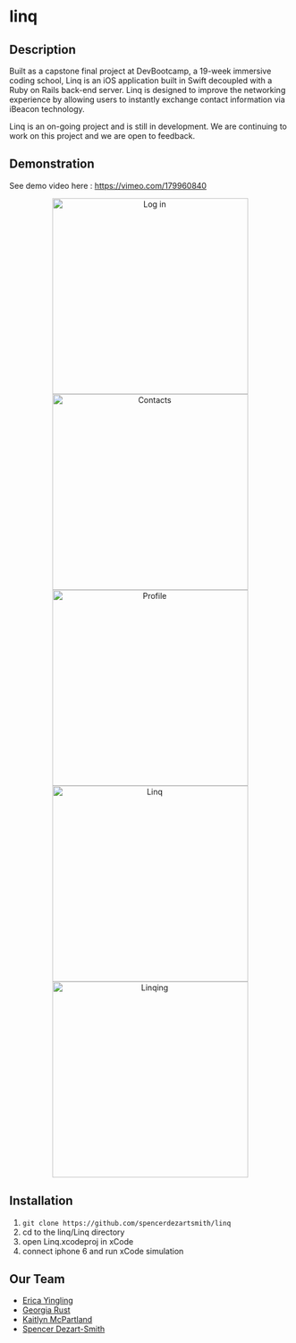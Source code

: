 # linq

## Description
Built as a capstone final project at DevBootcamp, a 19-week immersive coding school, Linq is an iOS application built in Swift decoupled with a Ruby on Rails back-end server. Linq is designed to improve the networking experience by allowing users to instantly exchange contact information via iBeacon technology. 

Linq is an on-going project and is still in development. We are continuing to work on this project and we are open to feedback.

## Demonstration
See demo video here : https://vimeo.com/179960840

<center>
<img src="https://github.com/spencerdezartsmith/linq/blob/development/readme_files/1.PNG" height="350" alt="Log in">
<img src="https://github.com/spencerdezartsmith/linq/blob/development/readme_files/2.PNG" height="350" alt="Contacts">
<img src="https://github.com/spencerdezartsmith/linq/blob/development/readme_files/5.PNG" height="350" alt="Profile">


<img src="https://github.com/spencerdezartsmith/linq/blob/development/readme_files/3.PNG" height="350" alt="Linq">
<img src="https://github.com/spencerdezartsmith/linq/blob/development/readme_files/4.PNG" height="350" alt="Linqing">
</center>

## Installation
1. `git clone https://github.com/spencerdezartsmith/linq`
2. cd to the linq/Linq directory
3. open Linq.xcodeproj in xCode
4. connect iphone 6 and run xCode simulation


## Our Team
- [Erica Yingling](https://github.com/eyingling02 "Erica Yingling")
- [Georgia Rust](https://github.com/grust101 "Georgia Rust")
- [Kaitlyn McPartland](https://github.com/KaitlynMcPartland "Kaitlyn McPartland")
- [Spencer Dezart-Smith](https://github.com/spencerdezartsmith "Spencer Dezart-Smith]")
